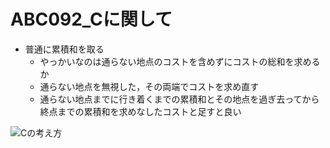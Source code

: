 # ABC092_Cに関して

- 普通に累積和を取る
    - やっかいなのは通らない地点のコストを含めずにコストの総和を求めるか
    - 通らない地点を無視した，その両端でコストを求め直す
    - 通らない地点までに行き着くまでの累積和とその地点を過ぎ去ってから終点までの累積和を求めなしたコストと足すと良い

![Cの考え方](http://drive.google.com/uc?export=view&id=1fIxBGbx1yDQ_tjNFYKDEG8d0YHsVPVLK)

